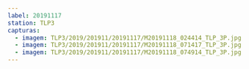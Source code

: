 ```yaml
---
label: 20191117
station: TLP3
capturas:
  - imagem: TLP3/2019/201911/20191117/M20191118_024414_TLP_3P.jpg
  - imagem: TLP3/2019/201911/20191117/M20191118_071417_TLP_3P.jpg
  - imagem: TLP3/2019/201911/20191117/M20191118_074914_TLP_3P.jpg
---
```

